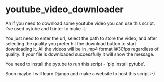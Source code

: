 # youtube_video_downloader
Ah if you need to download some youtube video you can use this script. I've used pytube and tkinter to make it.

You just need to enter the url, select the path to store the video, and after selecting the quality you prefer hit the download button to start downloading it.
All the videos will be in .mp4 format @30fps regardless of quality. If your file is downloaded successfully it will show the message.

You need to install the pytube to run this script - 'pip install pytube'.


Soon maybe I will learn Django and make a website to host this script :-)
